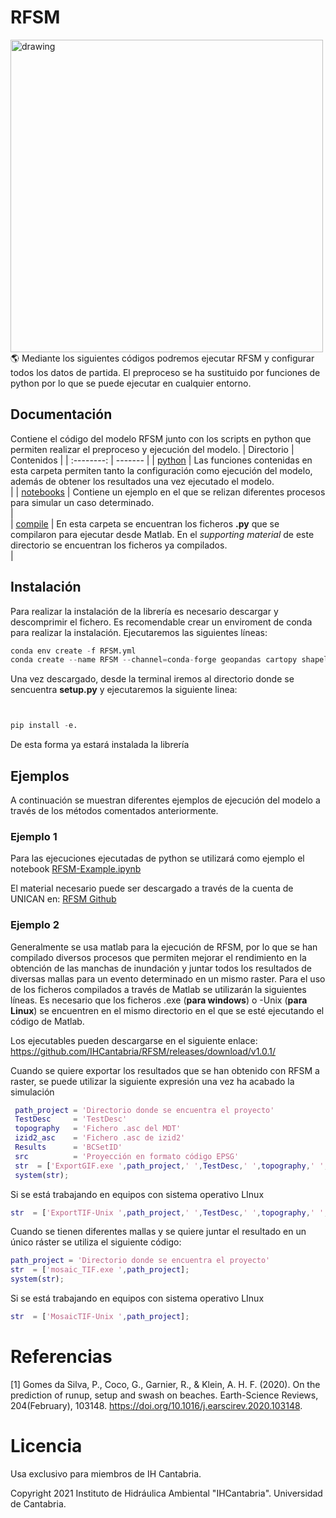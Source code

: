 # RFSM
<img src="https://ihcantabria.com/wp-content/uploads/2020/07/Logo-IHCantabria-Universidad-Cantabria-cmyk.png" alt="drawing" width="500"/>
🌎 Mediante los siguientes códigos podremos ejecutar RFSM y configurar todos los datos de partida.
El preproceso se ha sustituido por funciones de python por lo que se puede ejecutar en cualquier entorno.

## Documentación

Contiene el código del modelo RFSM junto con los scripts en python que permiten realizar el preproceso y ejecución del modelo.
| Directorio | Contenidos |
| :--------: | ------- |
| [python](RFSM_python) | Las funciones contenidas en esta carpeta permiten tanto la configuración como ejecución del modelo, además de obtener los resultados una vez ejecutado el modelo.<br>|
| [notebooks](notebooks) | Contiene un ejemplo en el que se relizan diferentes procesos para simular un caso determinado.<br>|  
| [compile](compile) | En esta carpeta se encuentran los ficheros **.py** que se compilaron para ejecutar desde Matlab. En el *supporting material* de este directorio se encuentran los ficheros ya compilados.<br>| 

## Instalación
Para realizar la instalación de la librería es necesario descargar y descomprimir el fichero.
Es recomendable crear un enviroment de conda para realizar la instalación.
Ejecutaremos las siguientes líneas:

```python
conda env create -f RFSM.yml
conda create --name RFSM --channel=conda-forge geopandas cartopy shapely gdal xarray netcdf4 hdf5 libgdal jupyterlab scikit-image statsmodels seaborn tqdm pyproj fiona rasterio rasterstats
```

Una vez descargado, desde la terminal iremos al directorio donde se sencuentra __setup.py__ y ejecutaremos la siguiente linea:

```python


pip install -e.
```
De esta forma ya estará instalada la librería

## Ejemplos
A continuación se muestran diferentes ejemplos de ejecución del modelo a través de los métodos comentados anteriormente.

### Ejemplo 1
Para las ejecuciones ejecutadas de python se utilizará como ejemplo el notebook [RFSM-Example.ipynb](./notebooks/RFSM-Example.ipynb)

El material necesario puede ser descargado a través de la cuenta de UNICAN en: [RFSM Github](https://unican-my.sharepoint.com/:f:/g/personal/navass_unican_es/Eo43HV8hgUNIsaz4yF_VZVYBsv5YMVO5Zapo4Qdb8GoIeA?e=xA1bAq)

### Ejemplo 2
Generalmente se usa matlab para la ejecución de RFSM, por lo que se han compilado diversos procesos que permiten mejorar el rendimiento en la obtención de las manchas de inundación y juntar todos los resultados de diversas mallas para un evento determinado en un mismo raster.
Para el uso de los ficheros compilados a través de Matlab se utilizarán la siguientes líneas. Es necesario que los ficheros .exe (**para windows**) o -Unix (**para Linux**) se encuentren en el mismo directorio en el que se esté ejecutando el código de Matlab.

Los ejecutables pueden descargarse en el siguiente enlace: https://github.com/IHCantabria/RFSM/releases/download/v1.0.1/

Cuando se quiere exportar los resultados que se han obtenido con RFSM a raster, se puede utilizar la siguiente expresión una vez ha acabado la simulación
```Matlab
 path_project = 'Directorio donde se encuentra el proyecto'
 TestDesc     = 'TestDesc'
 topography   = 'Fichero .asc del MDT'
 izid2_asc    = 'Fichero .asc de izid2'
 Results      = 'BCSetID'
 src          = 'Proyección en formato código EPSG'
 str  = ['ExportGIF.exe ',path_project,' ',TestDesc,' ',topography,' ',izid2_asc,' ',Results,' ',src];
 system(str);
```
Si se está trabajando en equipos con sistema operativo LInux
```Matlab
str  = ['ExportTIF-Unix ',path_project,' ',TestDesc,' ',topography,' ',izid2_asc,' ',Results,' ',src];
```

Cuando se tienen diferentes mallas y se quiere juntar el resultado en un único ráster se utiliza el siguiente código:
```Matlab
path_project = 'Directorio donde se encuentra el proyecto'
str  = ['mosaic_TIF.exe ',path_project];
system(str);
```
Si se está trabajando en equipos con sistema operativo LInux
```Matlab
str  = ['MosaicTIF-Unix ',path_project];
```

# Referencias 
<a id="1">[1]</a> 
Gomes da Silva, P., Coco, G., Garnier, R., & Klein, A. H. F. (2020). 
On the prediction of runup, setup and swash on beaches. 
Earth-Science Reviews, 204(February), 103148. https://doi.org/10.1016/j.earscirev.2020.103148.

# Licencia
Usa exclusivo para miembros de IH Cantabria.

Copyright 2021 Instituto de Hidráulica Ambiental "IHCantabria". Universidad de Cantabria.

